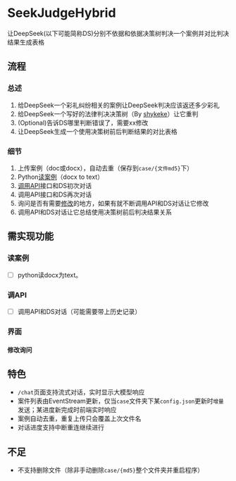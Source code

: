 <!--
 * @Author: LetMeFly
 * @Date: 2025-02-06 08:59:49
 * @LastEditors: LetMeFly.xyz
 * @LastEditTime: 2025-02-09 22:29:56
-->
# SeekJudgeHybrid

让DeepSeek(以下可能简称DS)分别不依据和依据决策树判决一个案例并对比判决结果生成表格

## 流程

### 总述

1. 给DeepSeek一个彩礼纠纷相关的案例让DeepSeek判决应该返还多少彩礼
1. 给DeepSeek一个写好的法律判决决策树（By [shykeke](https://web.letmefly.xyz/He0/shykeke/)）让它重判
1. (Optional)告诉DS哪里判断错误了，需要xx修改
1. 让DeepSeek生成一个使用决策树前后判断结果的对比表格

### 细节

1. 上传案例（doc或docx），自动去重（保存到`case/{文件md5}`下）
1. Python[读案例](#读案例)（docx to text）
2. [调用API](#调api)接口和DS初次对话
3. 调用API接口和DS再次对话
4. 询问是否有需要[修改]()的地方，如果有就不断调用API和DS对话让它修改
5. 调用API和DS对话让它总结使用决策树前后判决结果关系

## 需实现功能

### 读案例

- [ ] python读docx为text。

### 调API

- [ ] 调用API和DS对话（可能需要带上历史记录）

### 界面

#### 修改询问

## 特色

+ `/chat`页面支持流式对话，实时显示大模型响应
+ 案件列表由EventStream更新，仅当`case`文件夹下某`config.json`更新时`增量`发送；某进度新完成时前端实时响应
+ 案例自动去重，重复上传只会覆盖上次文件名
+ 对话进度支持中断重连继续进行

## 不足

+ 不支持删除文件（除非手动删除`case/{md5}`整个文件夹并重启程序）
